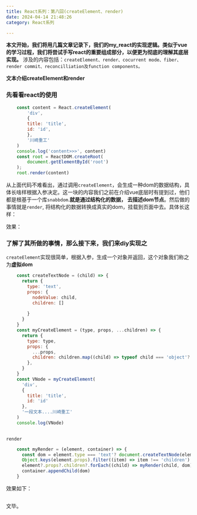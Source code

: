 ```yaml
---
title: React系列：第八回(createElement、render)
date: 2024-04-14 21:48:26
category: React系列

---
```


**本文开始，我们将用几篇文章记录下，我们的my_react的实现逻辑。类似于vue的学习过程，我们将尝试手写react的重要组成部分，以便更为彻底的理解其底层实现。**
涉及的内容包括：`createElement、render、cocurrent mode、fiber、render commit、reconcilliation及function components。`

**文本介绍createElement和render**

### 先看看react的使用
```javascript
    const content = React.createElement(
        'div',
        {
        title: 'title',
        id: 'id',
        },
        '川崎重工'
    )
    console.log('content>>>', content)
    const root = ReactDOM.createRoot(
        document.getElementById('root')
    );
    root.render(content)
```

从上面代码不难看出，通过调用`createElement`，会生成一种dom的数据结构，具体长啥样根据入参决定。这一块的内容我们之前在介绍vue底层时有提到过，他们都是根基于一个库`snabbdom`.**就是通过结构化的数据， 去描述dom节点**。然后做的事情就是`render`, 将结构化的数据转换成真实的dom，挂载到页面中去。具体长这样：
<img src="/img/reactjs系列1_0.jpg" alt="">

效果：
<img src="/img/reactjs系列1_1.gif" alt="">


### 了解了其所做的事情，那么接下来，我们来diy实现之
`createElement`实现很简单，根据入参，生成一个对象并返回，这个对象我们称之为**虚拟dom**
```javascript
    const createTextNode = (child) => {
      return {
        type: 'text',
        props: {
          nodeValue: child,
          children: []
          
        }
      }
    }
    const myCreateElement = (type, props, ...children) => {
      return {
        type: type,
        props: {
          ...props,
          children: children.map((child) => typeof child === 'object'? child: createTextNode(child))
        },
      }
    }
    const VNode = myCreateElement(
      'div',
      {
        title: 'title',
        id: 'id'
      },
      '一段文本....川崎重工'
    )
    console.log(VNode)
    
```

`render`

```javascript
    const myRender = (element, container) => {
      const dom = element.type === 'text'? document.createTextNode(element.props.nodeValue): document.createElement(element.type)
      Object.keys(element.props).filter((item) => item !== 'children').forEach((item) => dom[item] = element.props[item])
      element?.props?.children?.forEach((child) => myRender(child, dom))
      container.appendChild(dom)
    }
```

效果如下：

<img src="/img/react_toy1_2.gif" alt="">

文毕。

<!-- `代数效应`: 看了tm一圈，愣是没看懂。 -->





